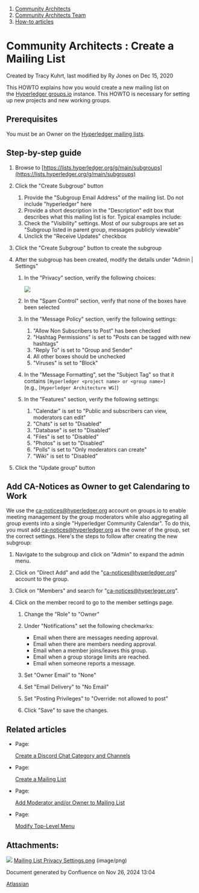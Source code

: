 1. [Community Architects](index.html)
2. [Community Architects Team](Community-Architects-Team_20545564.html)
3. [How-to articles](How-to-articles_20560809.html)

# Community Architects : Create a Mailing List

Created by Tracy Kuhrt, last modified by Ry Jones on Dec 15, 2020

This HOWTO explains how you would create a new mailing list on the [Hyperledger groups.io](https://lists.hyperledger.org/) instance. This HOWTO is necessary for setting up new projects and new working groups.

## Prerequisites

You must be an Owner on the [Hyperledger mailing lists](https://lists.hyperledger.org/).

## Step-by-step guide

1. Browse to [https://lists.hyperledger.org/g/main/subgroups](https://lists.hyperledger.org/g/main/subgroups)
2. Click the "Create Subgroup" button
   
   1. Provide the "Subgroup Email Address" of the mailing list. Do not include "hyperledger" here
   2. Provide a short description in the "Description" edit box that describes what this mailing list is for. Typical examples include:
   3. Check the "Visibility" settings. Most of our subgroups are set as "Subgroup listed in parent group, messages publicly viewable"
   4. Unclick the "Receive Updates" checkbox
3. Click the "Create Subgroup" button to create the subgroup
4. After the subgroup has been created, modify the details under "Admin | Settings"
   
   1. In the "Privacy" section, verify the following choices:
      
      ![](attachments/20548248/20560819.png?height=250)
      
   2. In the "Spam Control" section, verify that none of the boxes have been selected
   3. In the "Message Policy" section, verify the following settings:
      
      1. "Allow Non Subscribers to Post" has been checked
      2. "Hashtag Permissions" is set to "Posts can be tagged with new hashtags"
      3. "Reply To" is set to "Group and Sender"
      4. All other boxes should be unchecked
      5. "Viruses" is set to "Block"
   4. In the "Message Formatting", set the "Subject Tag" so that it contains `[Hyperledger <project name> or <group name>]` (e.g., `[Hyperledger Architecture WG]`)
   5. In the "Features" section, verify the following settings:
      
      1. "Calendar" is set to "Public and subscribers can view, moderators can edit"
      2. "Chats" is set to "Disabled"
      3. "Database" is set to "Disabled"
      4. "Files" is set to "Disabled"
      5. "Photos" is set to "Disabled"
      6. "Polls" is set to "Only moderators can create"
      7. "Wiki" is set to "Disabled"
5. Click the "Update group" button

## Add CA-Notices as Owner to get Calendaring to Work

We use the [ca-notices@hyperledger.org](mailto:ca-notices@hyperledger.org) account on groups.io to enable meeting management by the group moderators while also aggregating all group events into a single "Hyperledger Community Calendar". To do this, you must add [ca-notices@hyperledger.org](mailto:ca-notices@hyperledger.org) as the owner of the group, set the correct settings. Here's the steps to follow after creating the new subgroup:

1. Navigate to the subgroup and click on "Admin" to expand the admin menu.
2. Click on "Direct Add" and add the "ca-notices@hyperledger.org" account to the group.
3. Click on "Members" and search for "ca-notices@hyperleger.org".
4. Click on the member record to go to the member settings page.
   
   1. Change the "Role" to "Owner"
   2. Under "Notifications" set the following checkmarks:
      
      - Email when there are messages needing approval.
      - Email when there are members needing approval.
      - Email when a member joins/leaves this group.
      - Email when a group storage limits are reached.
      - Email when someone reports a message.
   3. Set "Owner Email" to "None"
   4. Set "Email Delivery" to "No Email"
   5. Set "Posting Privileges" to "Override: not allowed to post"
   6. Click "Save" to save the changes.

## Related articles

- Page:
  
  [Create a Discord Chat Category and Channels](/wiki/spaces/CA/pages/20548244/Create+a+Discord+Chat+Category+and+Channels)
- Page:
  
  [Create a Mailing List](/wiki/spaces/CA/pages/20548248/Create+a+Mailing+List)
- Page:
  
  [Add Moderator and/or Owner to Mailing List](/wiki/spaces/CA/pages/20548258/Add+Moderator+and+or+Owner+to+Mailing+List)
- Page:
  
  [Modify Top-Level Menu](/wiki/spaces/CA/pages/20548266/Modify+Top-Level+Menu)

## Attachments:

![](images/icons/bullet_blue.gif) [Mailing List Privacy Settings.png](attachments/20548248/20560819.png) (image/png)

Document generated by Confluence on Nov 26, 2024 13:04

[Atlassian](http://www.atlassian.com/)

